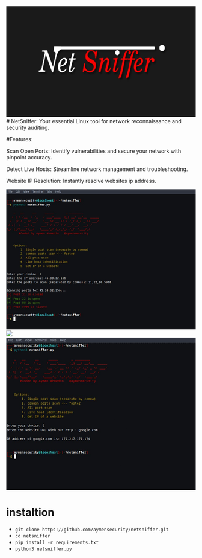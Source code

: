 <center><img src="./banner.jpg"></center>
# NetSniffer: Your essential Linux tool for network reconnaissance and security auditing.

#Features:

 Scan Open Ports: Identify vulnerabilities and secure your network with pinpoint accuracy.

 Detect Live Hosts: Streamline network management and troubleshooting.
 
 Website IP Resolution: Instantly resolve websites ip address.
 
<center><img src="./ns1.jpg"></center

<center><img src="./n2.jpg"></center>

<center><img src="./ns3.jpg"></center>




 
# instaltion 
   - `git clone https://github.com/aymensecurity/netsniffer.git`
   - `cd netsniffer`
   - `pip install -r requirements.txt `
   - `python3 netsniffer.py`
